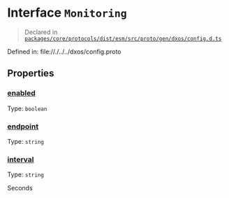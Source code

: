 # Interface `Monitoring`
> Declared in [`packages/core/protocols/dist/esm/src/proto/gen/dxos/config.d.ts`]()

Defined in:
   file://./../../dxos/config.proto

## Properties
### [enabled]()
Type: <code>boolean</code>

### [endpoint]()
Type: <code>string</code>

### [interval]()
Type: <code>string</code>

Seconds
